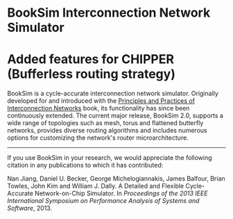 BookSim Interconnection Network Simulator
=========================================

Added features for CHIPPER (Bufferless routing strategy)
=========================================

BookSim is a cycle-accurate interconnection network simulator.
Originally developed for and introduced with the [Principles and Practices of Interconnection Networks](http://cva.stanford.edu/books/ppin/) book, its functionality has since been continuously extended.
The current major release, BookSim 2.0, supports a wide range of topologies such as mesh, torus and flattened butterfly networks, provides diverse routing algorithms and includes numerous options for customizing the network's router microarchitecture.

---

If you use BookSim in your research, we would appreciate the following citation in any publications to which it has contributed:

Nan Jiang, Daniel U. Becker, George Michelogiannakis, James Balfour, Brian Towles, John Kim and William J. Dally. A Detailed and Flexible Cycle-Accurate Network-on-Chip Simulator. In *Proceedings of the 2013 IEEE International Symposium on Performance Analysis of Systems and Software*, 2013.
